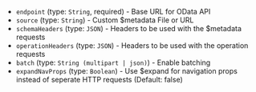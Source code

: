 
* `endpoint` (type: `String`, required) - Base URL for OData API
* `source` (type: `String`) - Custom $metadata File or URL
* `schemaHeaders` (type: `JSON`) - Headers to be used with the $metadata requests
* `operationHeaders` (type: `JSON`) - Headers to be used with the operation requests
* `batch` (type: `String (multipart | json)`) - Enable batching
* `expandNavProps` (type: `Boolean`) - Use $expand for navigation props instead of seperate HTTP requests (Default: false)